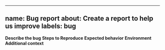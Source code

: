 <!-- SPDX-License-Identifier: Apache-2.0 -->
---
name: Bug report
about: Create a report to help us improve
labels: bug
---
**Describe the bug**
**Steps to Reproduce**
**Expected behavior**
**Environment**
**Additional context**
